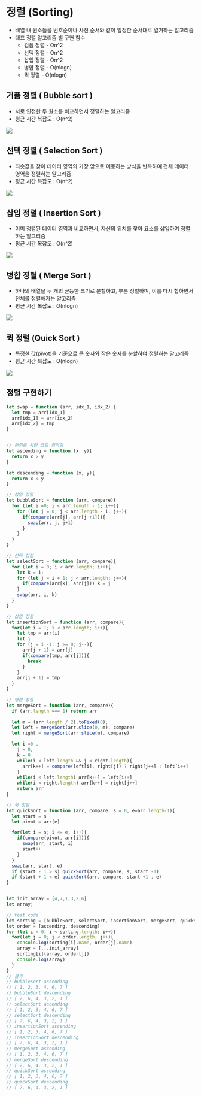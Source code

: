 # 정렬 (Sorting)
- 배열 내 원소들을 번호순이나 사전 순서와 같이 일정한 순서대로 열거하는 알고리즘
- 대표 정렬 알고리즘 별 구현 함수
  - 검품 정렬 - On^2
  - 선택 정렬 - On^2
  - 삽입 정렬 - On^2
  - 병합 정렬 - O(nlogn)
  - 퀵 정렬 - O(nlogn)

## 거품 정렬 ( Bubble sort )
- 서로 인접한 두 원소를 비교하면서 정렬하는 알고리즘
- 평균 시간 복잡도 : O(n^2)

<img src = "../img/bubble_sort.jpg">

## 선택 정렬 ( Selection Sort )
- 최솟값을 찾아 데이터 영역의 가장 앞으로 이동하는 방식을 반복하여 전체 데이터 영역을 정렬하는 알고리즘
- 평균 시간 복잡도 : O(n^2)

<img src = "../img/selection_sort.jpg">

## 삽입 정렬 ( Insertion Sort )
- 이미 정렬된 데이터 영역과 비교하면서, 자신의 위치를 찾아 요소를 삽입하여 정렬하는 알고리즘
- 평균 시간 복잡도 : O(n^2)

<img src = "../img/insertion_sort.jpg">

## 병합 정렬 ( Merge Sort )
- 하나의 배열을 두 개의 균등한 크기로 분할하고, 부분 정렬하며, 이를 다시 합하면서 전체를 정렬해가는 알고리즘
- 평균 시간 복잡도 : O(nlogn)

<img src = "../img/merge_sort.jpg">

## 퀵 정렬 (Quick Sort )
- 특정한 값(pivot)을 기준으로 큰 숫자와 작은 숫자를 분할하여 정렬하는 알고리즘
- 평균 시간 복잡도 : O(nlogn)

<img src = "../img/quick_sort.jpg">

## 정렬 구현하기
```javascript
let swap = function (arr, idx_1, idx_2) {
  let tmp = arr[idx_1]
  arr[idx_1] = arr[idx_2]
  arr[idx_2] = tmp
}


// 편의를 위한 코드 최적화 
let ascending = function (x, y){
  return x > y
}

let descending = function (x, y){
  return x < y
}

// 삽입 정렬
let bubbleSort = function (arr, compare){
  for (let i =0; i < arr.length - 1; i++){
    for (let j = 0; j < arr.length - i; j++){
      if(compare(arr[j], arr[j +1])){
        swap(arr, j, j+1)
      }
    }
  }
}

// 선택 정렬
let selectSort = function (arr, compare){
  for (let i = 0; i < arr.length; i++){
    let k = i;
    for (let j = i + 1; j < arr.length; j++){
      if(compare(arr[k], arr[j])) k = j
    }
    swap(arr, i, k)
  }
}

// 삽입 정렬
let insertionSort = function (arr, compare){
  for(let i = 1; i < arr.length; i++){
    let tmp = arr[i]
    let j
    for (j = i -1; j >= 0; j--){
      arr[j + 1] = arr[j]
      if(compare(tmp, arr[j])){
        break
      }
    }
    arr[j + 1] = tmp
  }
}

// 병합 정렬
let mergeSort = function (arr, compare){
  if (arr.length === 1) return arr
  
  let m = (arr.length / 2).toFixed(0);
  let left = mergeSort(arr.slice(0, m), compare)
  let right = mergeSort(arr.slice(m), compare)

  let i =0 ,
    j = 0,
    k = 0
    while(i < left.length && j < right.length){
      arr[k++] = compare(left[i], right[j]) ? right[j++] : left[i++]
    }
    while(i < left.length) arr[k++] = left[i++]
    while(i < right.length) arr[k++] = right[j++]
    return arr
}

// 퀵 정렬
let quickSort = function (arr, compare, s = 0, e=arr.length-1){
  let start = s
  let pivot = arr[e]

  for(let i = s; i <= e; i++){
    if(compare(pivot, arr[i])){
      swap(arr, start, i)
      start++
    }
  }
  swap(arr, start, e)
  if (start - 1 > s) quickSort(arr, compare, s, start -1)
  if (start + 1 < e) quickSort(arr, compare, start +1 , e)
}


let init_array = [4,7,1,3,2,6]
let array;

// test code
let sorting = [bubbleSort, selectSort, insertionSort, mergeSort, quickSort]
let order = [ascending, descending]
for (let i = 0; i < sorting.length; i++){
  for(let j = 0; j < order.length; j++){
    console.log(sorting[i].name, order[j].name)
    array = [...init_array]
    sorting[i](array, order[j])
    console.log(array)
  }
}
// 결과
// bubbleSort ascending
// [ 1, 2, 3, 4, 6, 7 ]
// bubbleSort descending
// [ 7, 6, 4, 3, 2, 1 ]
// selectSort ascending
// [ 1, 2, 3, 4, 6, 7 ]
// selectSort descending
// [ 7, 6, 4, 3, 2, 1 ]
// insertionSort ascending
// [ 1, 2, 3, 4, 6, 7 ]
// insertionSort descending
// [ 7, 6, 4, 3, 2, 1 ]
// mergeSort ascending
// [ 1, 2, 3, 4, 6, 7 ]
// mergeSort descending
// [ 7, 6, 4, 3, 2, 1 ]
// quickSort ascending
// [ 1, 2, 3, 4, 6, 7 ]
// quickSort descending
// [ 7, 6, 4, 3, 2, 1 ]
```